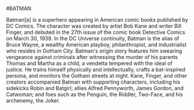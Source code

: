 #BATMAN

Batman[a] is a superhero appearing in American comic books published by DC Comics. The character was created by artist Bob Kane and writer Bill Finger, and debuted in the 27th issue of the comic book Detective Comics on March 30, 1939. In the DC Universe continuity, Batman is the alias of Bruce Wayne, a wealthy American playboy, philanthropist, and industrialist who resides in Gotham City. Batman's origin story features him swearing vengeance against criminals after witnessing the murder of his parents Thomas and Martha as a child, a vendetta tempered with the ideal of justice. He trains himself physically and intellectually, crafts a bat-inspired persona, and monitors the Gotham streets at night. Kane, Finger, and other creators accompanied Batman with supporting characters, including his sidekicks Robin and Batgirl; allies Alfred Pennyworth, James Gordon, and Catwoman; and foes such as the Penguin, the Riddler, Two-Face, and his archenemy, the Joker.
